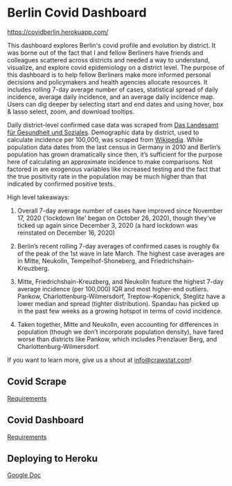 # Berlin Covid Dashboard

https://covidberlin.herokuapp.com/

This dashboard explores Berlin's covid profile and evolution by district. It was borne out of the fact that I and fellow Berliners have friends and colleagues scattered across districts and needed a way to understand, visualize, and explore covid epidemiology on a district level. The purpose of this dashboard is to help fellow Berliners make more informed personal decisions and policymakers and health agencies allocate resources. It includes rolling 7-day average number of cases, statistical spread of daily incidence, average daily incidence, and an average daily incidence map. Users can dig deeper by selecting start and end dates and using hover, box & lasso select, zoom, and download tooltips.

Daily district-level confirmed case data was scraped from [Das Landesamt für Gesundheit und Soziales](https://www.berlin.de/lageso/gesundheit/infektionsepidemiologie-infektionsschutz/corona/tabelle-bezirke-gesamtuebersicht/). Demographic data by district, used to calculate incidence per 100,000, was scraped from [Wikipedia](https://en.wikipedia.org/wiki/Demographics_of_Berlin). While population data dates from the last census in Germany in 2010 and Berlin’s population has grown dramatically since then, it’s sufficient for the purpose here of calculating an approximate incidence to make comparisons. Not factored in are exogenous variables like increased testing and the fact that the true positivity rate in the population may be much higher than that indicated by confirmed positive tests.

High level takeaways:

1) Overall 7-day average number of cases have improved since November 17, 2020 ('lockdown lite' began on October 26, 2020), though they've ticked up again since December 3, 2020 (a hard lockdown was reinstated on December 16, 2020)

2) Berlin’s recent rolling 7-day averages of confirmed cases is roughly 6x of the peak of the 1st wave in late March. The highest case averages are in Mitte, Neukolln, Tempelhof-Shoneberg, and Friedrichshain-Kreuzberg.

3) Mitte, Friedrichshain-Kreuzberg, and Neukolln feature the highest 7-day average incidence (per 100,000) IQR and most higher-end outliers. Pankow, Charlottenburg-Wilmersdorf, Treptow-Kopenick, Steglitz have a lower median and spread (tighter distribution). Spandau has picked up in the past few weeks as a growing hotspot in terms of covid incidence.

4) Taken together, Mitte and Neukolln, even accounting for differences in population (though we don’t incorporate population density), have fared worse than districts like Pankow, which includes Prenzlauer Berg, and Charlottenburg-Wilmersdorf.

If you want to learn more, give us a shout at info@crawstat.com!

## Covid Scrape

[Requirements](https://github.com/hrishipoola/berlin_covid_dashboard/blob/main/covid%20dashboard/requirements.txt)


## Covid Dashboard

[Requirements](https://github.com/hrishipoola/berlin_covid_dashboard/blob/main/covid%20dashboard/requirements.txt)

## Deploying to Heroku

[Google Doc](https://docs.google.com/document/d/1Vg0CQb6WLZDcSGNEnK2Zo1iPw6Z58rlRf45lzrAk2Ts/edit?usp=sharing)


